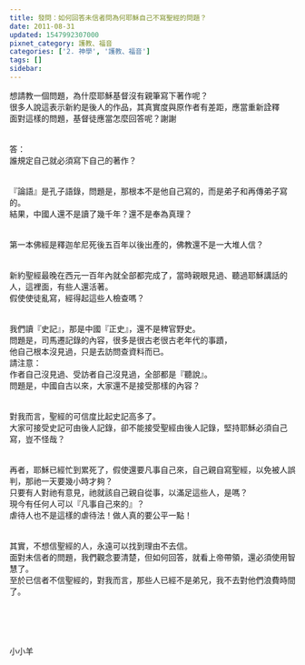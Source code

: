 ```yaml
---
title: 發問：如何回答未信者問為何耶穌自己不寫聖經的問題？
date: 2011-08-31
updated: 1547992307000
pixnet_category: 護教、福音
categories: ['2. 神學', '護教、福音']
tags: []
sidebar: 
---
```


<p>想請教一個問題，為什麼耶穌基督沒有親筆寫下著作呢？<br/>很多人說這表示新約是後人的作品，其真實度與原作者有差距，應當重新詮釋<br/>面對這樣的問題，基督徒應當怎麼回答呢？謝謝<br/><!--more--><br/><br/>答：<br/>誰規定自己就必須寫下自己的著作？<br/><br/> <br/>『論語』是孔子語錄，問題是，那根本不是他自己寫的，而是弟子和再傳弟子寫的。<br/>結果，中國人還不是讀了幾千年？還不是奉為真理？<br/><br/> <br/>第一本佛經是釋迦牟尼死後五百年以後出產的，佛教還不是一大堆人信？<br/><br/> <br/>新約聖經最晚在西元一百年內就全部都完成了，當時親眼見過、聽過耶穌講話的人，這裡面，有些人還活著。<br/>假使使徒亂寫，經得起這些人檢查嗎？<br/><br/> <br/>我們讀『史記』，那是中國『正史』，還不是稗官野史。<br/>問題是，司馬遷記錄的內容，很多是很古老很古老年代的事蹟，<br/>他自己根本沒見過，只是去訪問查資料而已。<br/>請注意：<br/>作者自己沒見過、受訪者自己沒見過，全部都是『聽說』。<br/>問題是，中國自古以來，大家還不是接受那樣的內容？<br/><br/> <br/>對我而言，聖經的可信度比起史記高多了。<br/>大家可接受史記可由後人記錄，卻不能接受聖經由後人記錄，堅持耶穌必須自己寫，豈不怪哉？<br/><br/> <br/>再者，耶穌已經忙到累死了，假使還要凡事自己來，自己親自寫聖經，以免被人誤判，那祂一天要幾小時才夠？<br/>只要有人對祂有意見，祂就該自己親自從事，以滿足這些人，是嗎？<br/>現今有任何人可以『凡事自己來的』？<br/>虐待人也不是這樣的虐待法！做人真的要公平一點！<br/> <br/> <br/>其實，不想信聖經的人，永遠可以找到理由不去信。<br/>面對未信者的問題，我們觀念要清楚，但如何回答，就看上帝帶領，還必須使用智慧了。<br/>至於已信者不信聖經的，對我而言，那些人已經不是弟兄，我不去對他們浪費時間了。<br/><br/><br/><br/><br/><br/>小小羊<br/><br/><br/><br/><br/><br/><br/></p>